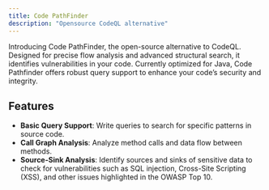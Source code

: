 ```yaml
---
title: Code PathFinder
description: "Opensource CodeQL alternative"
---
```


Introducing Code PathFinder, the open-source alternative to CodeQL. Designed for precise flow analysis and advanced structural search, it identifies vulnerabilities in your code. Currently optimized for Java, Code Pathfinder offers robust query support to enhance your code’s security and integrity.

## Features
- **Basic Query Support**: Write queries to search for specific patterns in source code.
- **Call Graph Analysis**: Analyze method calls and data flow between methods.
- **Source-Sink Analysis**: Identify sources and sinks of sensitive data to check for vulnerabilities such as SQL injection, Cross-Site Scripting (XSS), and other issues highlighted in the OWASP Top 10.

